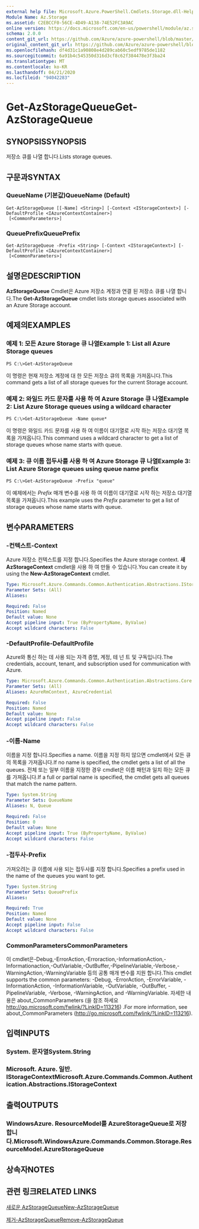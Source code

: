 ```yaml
---
external help file: Microsoft.Azure.PowerShell.Cmdlets.Storage.dll-Help.xml
Module Name: Az.Storage
ms.assetid: C2EBCCF0-56CE-4D49-A138-74E52FC3A9AC
online version: https://docs.microsoft.com/en-us/powershell/module/az.storage/get-azstoragequeue
schema: 2.0.0
content_git_url: https://github.com/Azure/azure-powershell/blob/master/src/Storage/Storage.Management/help/Get-AzStorageQueue.md
original_content_git_url: https://github.com/Azure/azure-powershell/blob/master/src/Storage/Storage.Management/help/Get-AzStorageQueue.md
ms.openlocfilehash: df4d31c1a90808e4d289cab60c5edf9785de1182
ms.sourcegitcommit: 6a91b4c545350d316d3cf8c62f384478e3f3ba24
ms.translationtype: MT
ms.contentlocale: ko-KR
ms.lasthandoff: 04/21/2020
ms.locfileid: "94042283"
---
```

# <span data-ttu-id="44c08-101">Get-AzStorageQueue</span><span class="sxs-lookup"><span data-stu-id="44c08-101">Get-AzStorageQueue</span></span>

## <span data-ttu-id="44c08-102">SYNOPSIS</span><span class="sxs-lookup"><span data-stu-id="44c08-102">SYNOPSIS</span></span>
<span data-ttu-id="44c08-103">저장소 큐를 나열 합니다.</span><span class="sxs-lookup"><span data-stu-id="44c08-103">Lists storage queues.</span></span>

## <span data-ttu-id="44c08-104">구문과</span><span class="sxs-lookup"><span data-stu-id="44c08-104">SYNTAX</span></span>

### <span data-ttu-id="44c08-105">QueueName (기본값)</span><span class="sxs-lookup"><span data-stu-id="44c08-105">QueueName (Default)</span></span>
```
Get-AzStorageQueue [[-Name] <String>] [-Context <IStorageContext>] [-DefaultProfile <IAzureContextContainer>]
 [<CommonParameters>]
```

### <span data-ttu-id="44c08-106">QueuePrefix</span><span class="sxs-lookup"><span data-stu-id="44c08-106">QueuePrefix</span></span>
```
Get-AzStorageQueue -Prefix <String> [-Context <IStorageContext>] [-DefaultProfile <IAzureContextContainer>]
 [<CommonParameters>]
```

## <span data-ttu-id="44c08-107">설명은</span><span class="sxs-lookup"><span data-stu-id="44c08-107">DESCRIPTION</span></span>
<span data-ttu-id="44c08-108">**AzStorageQueue** Cmdlet은 Azure 저장소 계정과 연결 된 저장소 큐를 나열 합니다.</span><span class="sxs-lookup"><span data-stu-id="44c08-108">The **Get-AzStorageQueue** cmdlet lists storage queues associated with an Azure Storage account.</span></span>

## <span data-ttu-id="44c08-109">예제의</span><span class="sxs-lookup"><span data-stu-id="44c08-109">EXAMPLES</span></span>

### <span data-ttu-id="44c08-110">예제 1: 모든 Azure Storage 큐 나열</span><span class="sxs-lookup"><span data-stu-id="44c08-110">Example 1: List all Azure Storage queues</span></span>
```
PS C:\>Get-AzStorageQueue
```

<span data-ttu-id="44c08-111">이 명령은 현재 저장소 계정에 대 한 모든 저장소 큐의 목록을 가져옵니다.</span><span class="sxs-lookup"><span data-stu-id="44c08-111">This command gets a list of all storage queues for the current Storage account.</span></span>

### <span data-ttu-id="44c08-112">예제 2: 와일드 카드 문자를 사용 하 여 Azure Storage 큐 나열</span><span class="sxs-lookup"><span data-stu-id="44c08-112">Example 2: List Azure Storage queues using a wildcard character</span></span>
```
PS C:\>Get-AzStorageQueue -Name queue*
```

<span data-ttu-id="44c08-113">이 명령은 와일드 카드 문자를 사용 하 여 이름이 대기열로 시작 하는 저장소 대기열 목록을 가져옵니다.</span><span class="sxs-lookup"><span data-stu-id="44c08-113">This command uses a wildcard character to get a list of storage queues whose name starts with queue.</span></span>

### <span data-ttu-id="44c08-114">예제 3: 큐 이름 접두사를 사용 하 여 Azure Storage 큐 나열</span><span class="sxs-lookup"><span data-stu-id="44c08-114">Example 3: List Azure Storage queues using queue name prefix</span></span>
```
PS C:\>Get-AzStorageQueue -Prefix "queue"
```

<span data-ttu-id="44c08-115">이 예제에서는 *Prefix* 매개 변수를 사용 하 여 이름이 대기열로 시작 하는 저장소 대기열 목록을 가져옵니다.</span><span class="sxs-lookup"><span data-stu-id="44c08-115">This example uses the *Prefix* parameter to get a list of storage queues whose name starts with queue.</span></span>

## <span data-ttu-id="44c08-116">변수</span><span class="sxs-lookup"><span data-stu-id="44c08-116">PARAMETERS</span></span>

### <span data-ttu-id="44c08-117">-컨텍스트</span><span class="sxs-lookup"><span data-stu-id="44c08-117">-Context</span></span>
<span data-ttu-id="44c08-118">Azure 저장소 컨텍스트를 지정 합니다.</span><span class="sxs-lookup"><span data-stu-id="44c08-118">Specifies the Azure storage context.</span></span>
<span data-ttu-id="44c08-119">**새 AzStorageContext** cmdlet을 사용 하 여 만들 수 있습니다.</span><span class="sxs-lookup"><span data-stu-id="44c08-119">You can create it by using the **New-AzStorageContext** cmdlet.</span></span>

```yaml
Type: Microsoft.Azure.Commands.Common.Authentication.Abstractions.IStorageContext
Parameter Sets: (All)
Aliases:

Required: False
Position: Named
Default value: None
Accept pipeline input: True (ByPropertyName, ByValue)
Accept wildcard characters: False
```

### <span data-ttu-id="44c08-120">-DefaultProfile</span><span class="sxs-lookup"><span data-stu-id="44c08-120">-DefaultProfile</span></span>
<span data-ttu-id="44c08-121">Azure와 통신 하는 데 사용 되는 자격 증명, 계정, 테 넌 트 및 구독입니다.</span><span class="sxs-lookup"><span data-stu-id="44c08-121">The credentials, account, tenant, and subscription used for communication with Azure.</span></span>

```yaml
Type: Microsoft.Azure.Commands.Common.Authentication.Abstractions.Core.IAzureContextContainer
Parameter Sets: (All)
Aliases: AzureRmContext, AzureCredential

Required: False
Position: Named
Default value: None
Accept pipeline input: False
Accept wildcard characters: False
```

### <span data-ttu-id="44c08-122">-이름</span><span class="sxs-lookup"><span data-stu-id="44c08-122">-Name</span></span>
<span data-ttu-id="44c08-123">이름을 지정 합니다.</span><span class="sxs-lookup"><span data-stu-id="44c08-123">Specifies a name.</span></span>
<span data-ttu-id="44c08-124">이름을 지정 하지 않으면 cmdlet에서 모든 큐의 목록을 가져옵니다.</span><span class="sxs-lookup"><span data-stu-id="44c08-124">If no name is specified, the cmdlet gets a list of all the queues.</span></span>
<span data-ttu-id="44c08-125">전체 또는 일부 이름을 지정한 경우 cmdlet은 이름 패턴과 일치 하는 모든 큐를 가져옵니다.</span><span class="sxs-lookup"><span data-stu-id="44c08-125">If a full or partial name is specified, the cmdlet gets all queues that match the name pattern.</span></span>

```yaml
Type: System.String
Parameter Sets: QueueName
Aliases: N, Queue

Required: False
Position: 0
Default value: None
Accept pipeline input: True (ByPropertyName, ByValue)
Accept wildcard characters: False
```

### <span data-ttu-id="44c08-126">-접두사</span><span class="sxs-lookup"><span data-stu-id="44c08-126">-Prefix</span></span>
<span data-ttu-id="44c08-127">가져오려는 큐 이름에 사용 되는 접두사를 지정 합니다.</span><span class="sxs-lookup"><span data-stu-id="44c08-127">Specifies a prefix used in the name of the queues you want to get.</span></span>

```yaml
Type: System.String
Parameter Sets: QueuePrefix
Aliases:

Required: True
Position: Named
Default value: None
Accept pipeline input: False
Accept wildcard characters: False
```

### <span data-ttu-id="44c08-128">CommonParameters</span><span class="sxs-lookup"><span data-stu-id="44c08-128">CommonParameters</span></span>
<span data-ttu-id="44c08-129">이 cmdlet은-Debug,-ErrorAction,-Erroraction,-InformationAction,-Informationaction,-OutVariable,-OutBuffer,-PipelineVariable,-Verbose,-WarningAction,-WarningVariable 등의 공통 매개 변수를 지원 합니다.</span><span class="sxs-lookup"><span data-stu-id="44c08-129">This cmdlet supports the common parameters: -Debug, -ErrorAction, -ErrorVariable, -InformationAction, -InformationVariable, -OutVariable, -OutBuffer, -PipelineVariable, -Verbose, -WarningAction, and -WarningVariable.</span></span> <span data-ttu-id="44c08-130">자세한 내용은 about_CommonParameters (을 참조 하세요 http://go.microsoft.com/fwlink/?LinkID=113216) .</span><span class="sxs-lookup"><span data-stu-id="44c08-130">For more information, see about_CommonParameters (http://go.microsoft.com/fwlink/?LinkID=113216).</span></span>

## <span data-ttu-id="44c08-131">입력</span><span class="sxs-lookup"><span data-stu-id="44c08-131">INPUTS</span></span>

### <span data-ttu-id="44c08-132">System. 문자열</span><span class="sxs-lookup"><span data-stu-id="44c08-132">System.String</span></span>

### <span data-ttu-id="44c08-133">Microsoft. Azure. 일반. IStorageContext</span><span class="sxs-lookup"><span data-stu-id="44c08-133">Microsoft.Azure.Commands.Common.Authentication.Abstractions.IStorageContext</span></span>

## <span data-ttu-id="44c08-134">출력</span><span class="sxs-lookup"><span data-stu-id="44c08-134">OUTPUTS</span></span>

### <span data-ttu-id="44c08-135">WindowsAzure. ResourceModel를 AzureStorageQueue로 저장 합니다.</span><span class="sxs-lookup"><span data-stu-id="44c08-135">Microsoft.WindowsAzure.Commands.Common.Storage.ResourceModel.AzureStorageQueue</span></span>

## <span data-ttu-id="44c08-136">상속자</span><span class="sxs-lookup"><span data-stu-id="44c08-136">NOTES</span></span>

## <span data-ttu-id="44c08-137">관련 링크</span><span class="sxs-lookup"><span data-stu-id="44c08-137">RELATED LINKS</span></span>

[<span data-ttu-id="44c08-138">새로운 AzStorageQueue</span><span class="sxs-lookup"><span data-stu-id="44c08-138">New-AzStorageQueue</span></span>](./New-AzStorageQueue.md)

[<span data-ttu-id="44c08-139">제거-AzStorageQueue</span><span class="sxs-lookup"><span data-stu-id="44c08-139">Remove-AzStorageQueue</span></span>](./Remove-AzStorageQueue.md)


